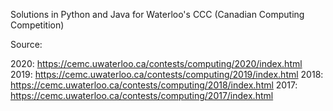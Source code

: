 Solutions in Python and Java for Waterloo's CCC (Canadian Computing Competition)

Source:

2020: https://cemc.uwaterloo.ca/contests/computing/2020/index.html
2019: https://cemc.uwaterloo.ca/contests/computing/2019/index.html
2018: https://cemc.uwaterloo.ca/contests/computing/2018/index.html
2017: https://cemc.uwaterloo.ca/contests/computing/2017/index.html
